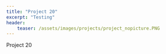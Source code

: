 ```yaml
---
title: "Project 20"
excerpt: "Testing"
header:
    teaser: /assets/images/projects/project_nopicture.PNG
---
```


Project 20